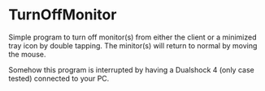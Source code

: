 # TurnOffMonitor
Simple program to turn off monitor(s) from either the client or a minimized tray icon by double tapping. The minitor(s) will return to normal by moving the mouse.

Somehow this program is interrupted by having a Dualshock 4 (only case tested) connected to your PC. 
